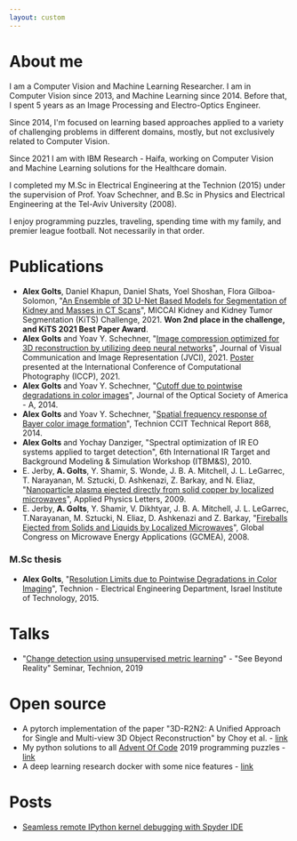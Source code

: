 ```yaml
---
layout: custom
---
```


# About me

I am a Computer Vision and Machine Learning Researcher. I am in Computer Vision since 2013, and Machine Learning since 2014. Before that, I spent 5 years as an Image Processing and Electro-Optics Engineer.

Since 2014, I'm focused on learning based approaches applied to a variety of challenging problems in different domains, mostly, but not exclusively related to Computer Vision. 

Since 2021 I am with IBM Research - Haifa, working on Computer Vision and Machine Learning solutions for the Healthcare domain.  

I completed my M.Sc in Electrical Engineering at the Technion (2015) under the supervision of Prof. Yoav Schechner, and B.Sc in Physics and Electrical Engineering at the Tel-Aviv University (2008).

I enjoy programming puzzles, traveling, spending time with my family, and premier league football. Not necessarily in that order.

# Publications

* **Alex Golts**, Daniel Khapun, Daniel Shats, Yoel Shoshan, Flora Gilboa-Solomon, "[An Ensemble of 3D U-Net Based Models for Segmentation of Kidney and Masses in CT Scans](https://openreview.net/pdf?id=ZrLaUKSn0gP)", MICCAI Kidney and Kidney Tumor Segmentation (KiTS) Challenge, 2021. **Won 2nd place in the challenge, and KiTS 2021 Best Paper Award**.
* **Alex Golts** and Yoav Y. Schechner, "[Image compression optimized for 3D reconstruction by utilizing deep neural networks](https://arxiv.org/pdf/2003.12618)", Journal of Visual Communication and Image Representation (JVCI), 2021. [Poster](https://mega.nz/file/hSZyFJRY#l8cIzVhEAG0Bpq0USbPlkgtJGNGiwHzlWXpiQsKXaR0) presented at the International Conference of Computational Photography (ICCP), 2021.
* **Alex Golts** and Yoav Y. Schechner, "[Cutoff due to pointwise degradations in color images](https://webee.technion.ac.il/people/yoav/publications/Alex_JOSAA.pdf)", Journal of the Optical Society of America - A, 2014.
* **Alex Golts** and Yoav Y. Schechner, "[Spatial frequency response of Bayer color image formation](https://vee.technion.ac.il/wp-content/uploads/sites/36/2016/12/publication_abstract_868.pdf)", Technion CCIT Technical Report 868, 2014.
* **Alex Golts** and Yochay Danziger, "Spectral optimization of IR EO systems applied to target detection", 6th International IR Target and Background Modeling & Simulation Workshop (ITBM&S), 2010.
* E. Jerby, **A. Golts**, Y. Shamir, S. Wonde, J. B. A. Mitchell, J. L. LeGarrec, T. Narayanan, M. Sztucki, D. Ashkenazi, Z. Barkay, and N. Eliaz, "[Nanoparticle plasma ejected directly from solid copper by localized microwaves](https://www.eng.tau.ac.il/~jerby/72.pdf)", Applied Physics Letters, 2009.
* E. Jerby, **A. Golts**, Y. Shamir, V. Dikhtyar, J. B. A. Mitchell, J. L. LeGarrec, T.Narayanan, M. Sztucki, N. Eliaz, D. Ashkenazi and Z. Barkay, "[Fireballs Ejected from Solids and Liquids by Localized Microwaves](https://www.eng.tau.ac.il/~jerby/Fireballs_GCMEA_Jerby_8-2008.pdf)", Global Congress on Microwave Energy Applications (GCMEA), 2008.

### M.Sc thesis

* **Alex Golts**, "[Resolution Limits due to Pointwise Degradations in Color Imaging](https://mega.nz/file/NXpnhQia#it5pxXEcGvM5OqsmG21tgo3bUoMWilnLjNAAp-2MTTk)", Technion - Electrical Engineering Department, Israel Institute of Technology, 2015.

# Talks
* "[Change detection using unsupervised metric learning](https://mega.nz/file/oSwmmSpb#jeWuESVi5SCQSVfKmWeNQXj5SfToNlO-UzMjWZqNFEI)" - "See Beyond Reality" Seminar, Technion, 2019

# Open source
* A pytorch implementation of the paper "3D-R2N2: A Unified Approach for Single and Multi-view 3D Object Reconstruction" by Choy et al. - [link](https://github.com/alex-golts/Pytorch-3D-R2N2)
* My python solutions to all [Advent Of Code](https://adventofcode.com) 2019 programming puzzles - [link](https://github.com/alex-golts/advent_of_code_2019)
* A deep learning research docker with some nice features - [link](https://github.com/alex-golts/dl_docker)

# Posts
* [Seamless remote IPython kernel debugging with Spyder IDE](https://medium.com/@alexgo1/seamless-remote-ipython-kernel-debugging-with-spyder-ide-d34a0a44baaf)
